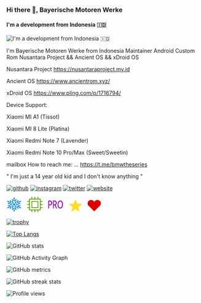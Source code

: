 ### Hi there 👋, Bayerische Motoren Werke
#### I'm a development from Indonesia 🇮🇩
![I'm a development from Indonesia 🇮🇩](https://pbs.twimg.com/profile_banners/1515271473782427651/1650107268/1500x500)

I'm Bayerische Motoren Werke from Indonesia Maintainer Android Custom Rom Nusantara Project && Ancient OS && xDroid OS

Nusantara Project https://nusantaraproject.my.id

Ancient OS        https://www.ancientrom.xyz/

xDroid OS         https://www.pling.com/p/1716794/

Device Support:

Xiaomi MI A1 (Tissot)

Xiaomi MI 8 Lite (Platina)

Xiaomi Redmi Note 7 (Lavender)

Xiaomi Redmi Note 10 Pro/Max (Sweet/Sweetin)

mailbox How to reach me: ... https://t.me/bmwtheseries

" I'm just a 14 year old kid and I don't know anything "



[<img src='https://cdn.jsdelivr.net/npm/simple-icons@3.0.1/icons/github.svg' alt='github' height='40'>](https://github.com/BayerischeMotorenWerke)  [<img src='https://cdn.jsdelivr.net/npm/simple-icons@3.0.1/icons/instagram.svg' alt='instagram' height='40'>](https://www.instagram.com/bmwtheseries/)  [<img src='https://cdn.jsdelivr.net/npm/simple-icons@3.0.1/icons/twitter.svg' alt='twitter' height='40'>](https://twitter.com/bmwtheseries)  [<img src='https://cdn.jsdelivr.net/npm/simple-icons@3.0.1/icons/icloud.svg' alt='website' height='40'>](https://nusantararom.org/)  

<a href='https://archiveprogram.github.com/'><img src='https://raw.githubusercontent.com/acervenky/animated-github-badges/master/assets/acbadge.gif' width='40' height='40'></a> <a href='https://docs.github.com/en/developers'><img src='https://raw.githubusercontent.com/acervenky/animated-github-badges/master/assets/devbadge.gif' width='40' height='40'></a> <a href='https://github.com/pricing'><img src='https://raw.githubusercontent.com/acervenky/animated-github-badges/master/assets/pro.gif' width='40' height='40'></a> <a href='https://stars.github.com/'><img src='https://raw.githubusercontent.com/acervenky/animated-github-badges/master/assets/starbadge.gif' width='35' height='35'></a> <a href='https://docs.github.com/en/github/supporting-the-open-source-community-with-github-sponsors'><img src='https://raw.githubusercontent.com/acervenky/animated-github-badges/master/assets/sponsorbadge.gif' width='35' height='35'></a> 

[![trophy](https://github-profile-trophy.vercel.app/?username=BayerischeMotorenWerke)](https://github.com/ryo-ma/github-profile-trophy)

[![Top Langs](https://github-readme-stats.vercel.app/api/top-langs/?username=BayerischeMotorenWerke)](https://github.com/anuraghazra/github-readme-stats)

![GitHub stats](https://github-readme-stats.vercel.app/api?username=BayerischeMotorenWerke&show_icons=true&count_private=true)  

![GitHub Activity Graph](https://activity-graph.herokuapp.com/graph?username=BayerischeMotorenWerke)  

![GitHub metrics](https://metrics.lecoq.io/BayerischeMotorenWerke)  

![GitHub streak stats](https://github-readme-streak-stats.herokuapp.com/?user=BayerischeMotorenWerke)  

![Profile views](https://gpvc.arturio.dev/BayerischeMotorenWerke)  
